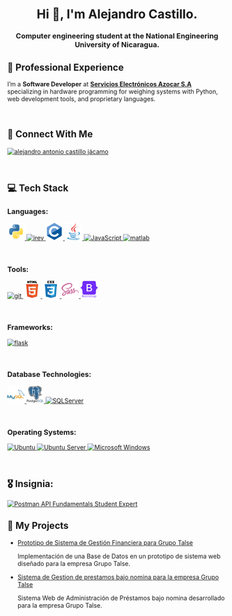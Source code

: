 <!--### Hi there 👋
**BlueAACJ/BlueAACJ** is a ✨ _special_ ✨ repository because its `README.md` (this file) appears on your GitHub profile. -->

<h1 align="center">Hi 👋, I'm Alejandro Castillo.</h1>
<h3 align="center"> Computer engineering student at the National Engineering University of Nicaragua.</h3>

<!-- Actualidad -->
<h2 align="left">💼 Professional Experience</h2>
<p align="left">
I’m a <strong>Software Developer</strong> at <a href="https://azocarnicaragua.com"><strong>Servicios Electrónicos Azocar S.A</strong></a> specializing in hardware programming for weighing systems with Python, web development tools, and proprietary languages.
</p>
<br>

<!-- Informacion de Contacto -->
<h2 align="left">🤝 Connect With Me</h2>
<p align="left">
<a href="https://www.linkedin.com/in/alejandro-antonio-castillo-jácamo-16033a261/" target="blank"><img align="center" src="https://raw.githubusercontent.com/rahuldkjain/github-profile-readme-generator/master/src/images/icons/Social/linked-in-alt.svg" 
alt="alejandro antonio castillo jácamo" height="30" width="40" /></a>
</p>
<br>
<!-- Stack Tecnológico -->
<h2 align="left">💻 Tech Stack</h2>

<!-- Lenguajes -->
<h3 align="left">Languages:</h3>
<p align="left">
    <a href="https://www.python.org" target="_blank" rel="noreferrer">
        <img src="https://raw.githubusercontent.com/devicons/devicon/master/icons/python/python-original.svg" alt="python" width="40" height="40" />
    </a>
    <a href="https://www.ricelake.com" target="_blank" rel="noreferrer">
        <img src="https://www.ricelake.com/media/3shpoxnp/irev.png" alt="irev" width="80" height="40" />
    </a>
    <a href="https://www.cprogramming.com/" target="_blank" rel="noreferrer">
        <img src="https://raw.githubusercontent.com/devicons/devicon/master/icons/c/c-original.svg" alt="c" width="40" height="40" />
    </a>
    <a href="https://www.java.com" target="_blank" rel="noreferrer">
        <img src="https://raw.githubusercontent.com/devicons/devicon/master/icons/java/java-original.svg" alt="java" width="40" height="40" />
    </a>
    <a href="https://developer.mozilla.org/es/docs/Web/JavaScript" target="_blank" rel="noreferrer">
        <img src="https://upload.wikimedia.org/wikipedia/commons/thumb/9/99/Unofficial_JavaScript_logo_2.svg/1024px-Unofficial_JavaScript_logo_2.svg.png" alt="JavaScript" width="40" height="40" />
    </a>
    <a href="https://www.mathworks.com/" target="_blank" rel="noreferrer">
        <img src="https://upload.wikimedia.org/wikipedia/commons/2/21/Matlab_Logo.png" alt="matlab" width="40" height="40" />
    </a>
</p>
<br>

<!-- Herramientas de desarrollo -->
<h3 align="left">Tools:</h3>
<p align="left">
    <a href="https://git-scm.com/" target="_blank" rel="noreferrer">
        <img src="https://www.vectorlogo.zone/logos/git-scm/git-scm-icon.svg" alt="git" width="40" height="40" />
    </a>
    <a href="https://www.w3.org/html/" target="_blank" rel="noreferrer">
        <img src="https://raw.githubusercontent.com/devicons/devicon/master/icons/html5/html5-original-wordmark.svg" alt="html5" width="40" height="40" />
    </a>
    <a href="https://www.w3schools.com/css/" target="_blank" rel="noreferrer">
        <img src="https://raw.githubusercontent.com/devicons/devicon/master/icons/css3/css3-original-wordmark.svg" alt="css3" width="40" height="40" />
    </a>
    <a href="https://sass-lang.com" target="_blank" rel="noreferrer">
        <img src="https://raw.githubusercontent.com/devicons/devicon/master/icons/sass/sass-original.svg" alt="sass" width="40" height="40" />
    </a>
    <a href="https://getbootstrap.com" target="_blank" rel="noreferrer">
        <img src="https://raw.githubusercontent.com/devicons/devicon/master/icons/bootstrap/bootstrap-plain-wordmark.svg" alt="bootstrap" width="40" height="40" />
    </a>
</p>
<br>

<!-- Frameworks -->
<h3 align="left">Frameworks:</h3>
<p align="left">
    <a href="https://flask.palletsprojects.com/" target="_blank" rel="noreferrer">
        <img src="https://www.vectorlogo.zone/logos/palletsprojects_flask/palletsprojects_flask-official~v2.svg" alt="flask" width="80" height="40" />
    </a>
</p>
<br>

<!-- Bases de Datos -->
<h3 align="left">Database Technologies:</h3>
<p align="left">
    <a href="https://www.mysql.com/" target="_blank" rel="noreferrer">
        <img src="https://raw.githubusercontent.com/devicons/devicon/master/icons/mysql/mysql-original-wordmark.svg" alt="mysql" width="40" height="40" />
    </a>
    <a href="https://www.postgresql.org" target="_blank" rel="noreferrer">
        <img src="https://raw.githubusercontent.com/devicons/devicon/master/icons/postgresql/postgresql-original-wordmark.svg" alt="postgresql" width="40" height="40" />
    </a>
    <a href="https://learn.microsoft.com/en-us/sql/sql-server/?view=sql-server-ver16" target="_blank" rel="noreferrer">
        <img src="https://www.svgrepo.com/show/303229/microsoft-sql-server-logo.svg" alt="SQLServer" width="40" height="40" />
    </a>
</p>
<br>

<!-- Sistemas Operativos -->
<h3 align="left">Operating Systems:</h3>
<p align="left">
    <a href="https://ubuntu.com" target="_blank" rel="noreferrer">
        <img src="https://www.vectorlogo.zone/logos/ubuntu/ubuntu-ar21.svg" alt="Ubuntu" height="40" />
    </a>
    <a href="https://ubuntu.com/download/server" target="_blank" rel="noreferrer">
        <img src="https://www.osboxes.org/wp-content/uploads/2018/04/ubuntu-server-desktop-post.png" alt="Ubuntu Server" width="80" height="40" />
    </a>
    <a href="https://www.microsoft.com/es-es/windows?r=1" target="_blank" rel="noreferrer">
        <img src="https://www.svgrepo.com/show/303223/microsoft-windows-22-logo.svg" alt="Microsoft Windows" width="40" height="40" />
    </a>
</p>
<br>

<!-- Insignia -->
<h2 align="left">🎖️ Insignia:</h2>
<p align="left">
    <a href="https://badgr.com/public/assertions/BCko5X80T2Skw0X2XketUQ" target="_blank" rel="noreferrer"> 
        <img src="https://media.badgr.com/uploads/badges/assertion-BCko5X80T2Skw0X2XketUQ.png?versionId=6kmTxcOZ.JGYrCJqnvU.aT6cx2ISYy7U" alt="Postman API Fundamentals Student Expert" width="90" height="90"/>
    </a>
</p>

<!-- Proyectos -->
<h2 align="left">📂 My Projects</h2>
<ul>
<li><a href="https://github.com/BlueAACJ/Proyecto-Base-De-Datos">Prototipo de Sistema de Gestión Financiera para Grupo Talse</a></li>
<p>Implementación de una Base de Datos en un prototipo de sistema web diseñado para la empresa Grupo Talse.</p>

<li><a href="https://github.com/BlueAACJ/Proyecto-Administradores-Base-De-Datos-Public-Version">Sistema de Gestion de prestamos bajo nomina para la empresa Grupo Talse</a></li>
<p>Sistema Web de Administración de Préstamos bajo nomina desarrollado para la empresa Grupo Talse.</p>
</ul>
